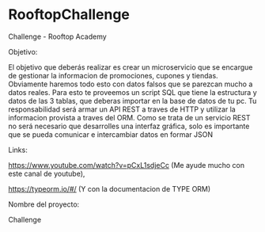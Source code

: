 # RooftopChallenge

Challenge - Rooftop Academy

Objetivo:

El objetivo que deberás realizar es crear un microservicio que se encargue de gestionar la
informacion de promociones, cupones y tiendas. Obviamente haremos todo esto con datos
falsos que se parezcan mucho a datos reales.
Para esto te proveemos un script SQL que tiene la estructura y datos de las 3 tablas, que
deberas importar en la base de datos de tu pc. Tu responsabilidad será armar un API REST a
traves de HTTP y utilizar la informacion provista a traves del ORM.
Como se trata de un servicio REST no será necesario que desarrolles una interfaz gráfica, solo
es importante que se pueda comunicar e intercambiar datos en formar JSON


Links:

https://www.youtube.com/watch?v=pCxL1sdjeCc (Me ayude mucho con este canal de youtube),

https://typeorm.io/#/ (Y con la documentacion de TYPE ORM)

Nombre del proyecto:

Challenge





